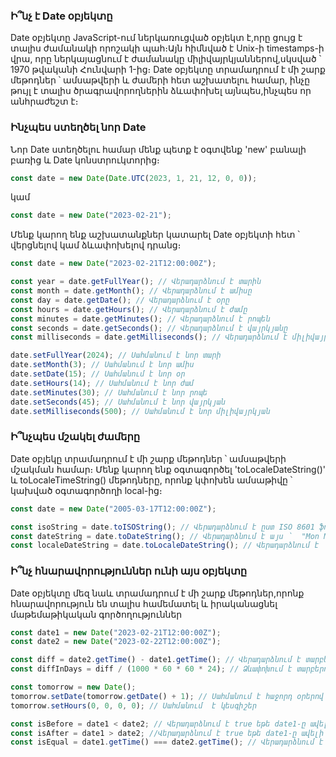 ### Ի՞նչ է Date օբյեկտը

Date օբյեկտը JavaScript-ում ներկառուցված օբյեկտ է,որը  ցույց է տալիս ժամանակի որոշակի պահ։Այն հիմնված է Unix-ի timestamps-ի վրա, որը ներկայացնում է ժամանակը միլիվայրկյաններով,սկսված ՝ 1970 թվականի Հունվարի 1-ից։
Date օբյեկտը տրամադրում է մի շարք մեթոդներ ՝ ամսաթվերի և ժամերի հետ աշխատելու համար, ինչը թույլ է տալիս ծրագրավորողներին ձևափոխել այնպես,ինչպես որ անհրաժեշտ է։

### Ինչպես ստեղծել նոր Date

Նոր Date ստեղծելու համար մենք պետք է օգտվենք 'new' բանալի բառից և Date կոնստրուկտորից։
```js
const date = new Date(Date.UTC(2023, 1, 21, 12, 0, 0));
```
կամ
```js
const date = new Date("2023-02-21"); 
```

Մենք կարող ենք աշխատանքներ կատարել Date օբյեկտի հետ ՝ վերցնելով կամ ձևափոխելով դրանց։

```js
const date = new Date("2023-02-21T12:00:00Z");

const year = date.getFullYear(); // Վերադարձնում է տարին
const month = date.getMonth(); // Վերադարձնում է ամիսը
const day = date.getDate(); // Վերադարձնում է օրը
const hours = date.getHours(); // Վերադարձնում է ժամը
const minutes = date.getMinutes(); // Վերադարձնում է րոպեն
const seconds = date.getSeconds(); // Վերադարձնում է վայրկյանը
const milliseconds = date.getMilliseconds(); // Վերադարձնում է միլիվայրկյանը

date.setFullYear(2024); // Սահմանում է նոր տարի
date.setMonth(3); // Սահմանում է նոր ամիս
date.setDate(15); // Սահմանում է նոր օր
date.setHours(14); // Սահմանում է նոր ժամ
date.setMinutes(30); // Սահմանում է նոր րոպե
date.setSeconds(45); // Սահմանում է նոր վայրկյան
date.setMilliseconds(500); // Սահմանում է նոր միլիվայրկյան
```

### Ի՞նչպես մշակել ժամերը

Date օբյեկը տրամադրում է մի շարք մեթոդներ ՝ ամսաթվերի մշակման համար։ Մենք կարող ենք օգտագործել 'toLocaleDateString()' և  toLocaleTimeString() մեթոդները, որոնք կփոխեն ամսաթիվը ՝ կախված օգտագործողի local-ից։

```js 
const date = new Date("2005-03-17T12:00:00Z");

const isoString = date.toISOString(); // Վերադարձնում է ըստ ISO 8601 ֆորմատի "2005-03-17T12:00:00.000Z"
const dateString = date.toDateString(); // Վերադարձնում է այս ՝  "Mon March 17 2005"
const localeDateString = date.toLocaleDateString(); // Վերադարձնում է  "3/17/2005"
```

### Ի՞նչ հնարավորություններ ունի այս օբյեկտը

Date օբյեկտը մեզ նաև տրամադրում է մի շարք մեթոդներ,որոնք հնարավորություն են տալիս համեմատել և իրականացնել մաթեմաթիկական գործողություններ

```js
const date1 = new Date("2023-02-21T12:00:00Z");
const date2 = new Date("2023-02-22T12:00:00Z");

const diff = date2.getTime() - date1.getTime(); // Վերադարձնում է տարբերությունը
const diffInDays = diff / (1000 * 60 * 60 * 24); // Ձևափոխում է տարբերությունը օրերով

const tomorrow = new Date();
tomorrow.setDate(tomorrow.getDate() + 1); // Սահմանում է հաջորդ օրերով
tomorrow.setHours(0, 0, 0, 0); // Սահմանում  է կեսգիշեր

const isBefore = date1 < date2; // Վերադարձնում է true եթե date1-ը ավելի վաղ է քան date2-ը
const isAfter = date1 > date2; //Վերադարձնում է true եթե date1-ը ավելի ուշ է քան date2-ը
const isEqual = date1.getTime() === date2.getTime(); // Վերադարձնում է true եթե իրար հավասար են։
```
